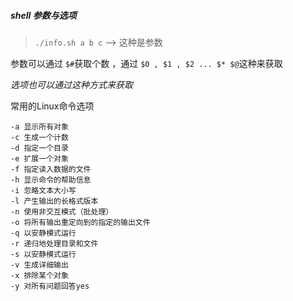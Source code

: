 ##### shell 参数与选项

> `./info.sh a b c` --> 这种是参数

参数可以通过 `$#`获取个数 ，通过 `$0 , $1 , $2 ... $* $@`这种来获取

*选项也可以通过这种方式来获取*


常用的Linux命令选项

```
-a 显示所有对象
-c 生成一个计数
-d 指定一个目录
-e 扩展一个对象
-f 指定读入数据的文件
-h 显示命令的帮助信息
-i 忽略文本大小写
-l 产生输出的长格式版本
-n 使用非交互模式（批处理）
-o 将所有输出重定向到的指定的输出文件
-q 以安静模式运行
-r 递归地处理目录和文件
-s 以安静模式运行
-v 生成详细输出
-x 排除某个对象
-y 对所有问题回答yes

```

